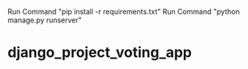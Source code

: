    Run Command "pip install -r requirements.txt"
   Run Command "python manage.py runserver"




# django_project_voting_app
